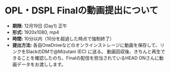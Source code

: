# OPL・DSPL Finalの動画提出について

* **期限:** 12月19日 (Day1) 正午
* **形式:** 1920x1080, mp4
* **時間:** 10分以内（10分を超過した時点で強制終了）
* **提出方法:** 各自OneDriveなどのオンラインストレージに動画を保存して、リンクをSlackのDMで@Mizutani (EC) に送る。
動画回収後、きちんと再生できることを確認したのち、Finalの配信を担当されているHEAD ONさんに動画データをお渡しします。